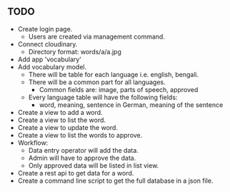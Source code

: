 ## TODO

* Create login page.
  * Users are created via management command.
* Connect cloudinary.
  * Directory format: words/a/a.jpg
* Add app 'vocabulary'
* Add vocabulary model.
  * There will be table for each language i.e. english, bengali.
  * There will be a common part for all languages.
    * Common fields are: image, parts of speech, approved
  * Every language table will have the following fields:
    * word, meaning, sentence in German, meaning of the sentence
* Create a view to add a word.
* Create a view to list the word.
* Create a view to update the word.
* Create a view to list the words to approve.
* Workflow:
  * Data entry operator will add the data.
  * Admin will have to approve the data.
  * Only approved data will be listed in list view.
* Create a rest api to get data for a word.
* Create a command line script to get the full database in a json file.
